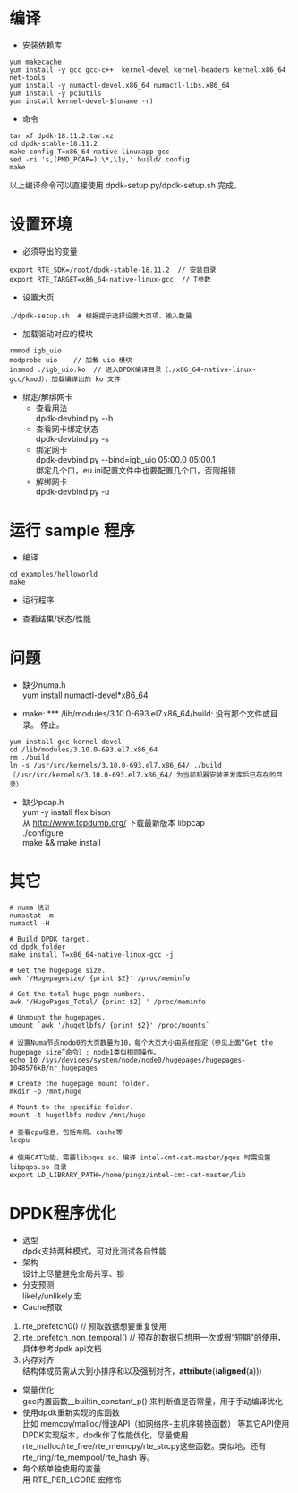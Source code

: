 # 编译  

* 安装依赖库 
```shell
yum makecache  
yum install -y gcc gcc-c++  kernel-devel kernel-headers kernel.x86_64 net-tools  
yum install -y numactl-devel.x86_64 numactl-libs.x86_64  
yum install -y pciutils  
yum install kernel-devel-$(uname -r)  
```

* 命令 
```shell
tar xf dpdk-18.11.2.tar.xz  
cd dpdk-stable-18.11.2  
make config T=x86_64-native-linuxapp-gcc  
sed -ri 's,(PMD_PCAP=).\*,\1y,' build/.config  
make  
```
以上编译命令可以直接使用 dpdk-setup.py\/dpdk-setup.sh 完成。

# 设置环境  

* 必须导出的变量  
```shell
export RTE_SDK=/root/dpdk-stable-18.11.2  // 安装目录
export RTE_TARGET=x86_64-native-linux-gcc  // T参数
```

* 设置大页 
```
./dpdk-setup.sh  # 根据提示选择设置大页项，输入数量
```

* 加载驱动对应的模块 
```shell
rmmod igb_uio
modprobe uio    // 加载 uio 模块 
insmod ./igb_uio.ko  // 进入DPDK编译目录（./x86_64-native-linux-gcc/kmod），加载编译出的 ko 文件
```

* 绑定/解绑网卡  
  + 查看用法  
    dpdk-devbind.py --h
  + 查看网卡绑定状态  
    dpdk-devbind.py -s  
  + 绑定网卡  
    dpdk-devbind.py --bind=igb_uio 05:00.0 05:00.1  
    绑定几个口，eu.ini配置文件中也要配置几个口，否则报错   
  + 解绑网卡  
    dpdk-devbind.py -u     

#  运行 sample 程序  

* 编译 
```shell
cd examples/helloworld  
make 
``` 

* 运行程序  

* 查看结果/状态/性能  


# 问题
* 缺少numa.h  
yum install numactl-devel*x86_64  

* make: *** /lib/modules/3.10.0-693.el7.x86_64/build: 没有那个文件或目录。 停止。
```shell
yum install gcc kernel-devel  
cd /lib/modules/3.10.0-693.el7.x86_64  
rm ./build  
ln -s /usr/src/kernels/3.10.0-693.el7.x86_64/ ./build （/usr/src/kernels/3.10.0-693.el7.x86_64/ 为当前机器安装开发库后已存在的目录）   
```

* 缺少pcap.h  
yum -y install flex bison   
从 http://www.tcpdump.org/ 下载最新版本 libpcap  
./configure  
make && make install

# 其它  

```shell
# numa 统计
numastat -m  
numactl -H  

# Build DPDK target.  
cd dpdk_folder  
make install T=x86_64-native-linux-gcc -j  

# Get the hugepage size.  
awk '/Hugepagesize/ {print $2}' /proc/meminfo  

# Get the total huge page numbers.  
awk '/HugePages_Total/ {print $2} ' /proc/meminfo  

# Unmount the hugepages.  
umount `awk '/hugetlbfs/ {print $2}' /proc/mounts`  

# 设置Numa节点nodo0的大页数量为10，每个大页大小由系统指定（参见上面“Get the hugepage size”命令）; node1类似相同操作。  
echo 10 /sys/devices/system/node/node0/hugepages/hugepages-1048576kB/nr_hugepages

# Create the hugepage mount folder.  
mkdir -p /mnt/huge  

# Mount to the specific folder.  
mount -t hugetlbfs nodev /mnt/huge  

# 查看cpu信息，包括布局、cache等  
lscpu   

# 使用CAT功能，需要libpqos.so，编译 intel-cmt-cat-master/pqos 时需设置 libpqos.so 目录  
export LD_LIBRARY_PATH=/home/pingz/intel-cmt-cat-master/lib
```
# DPDK程序优化  
* 选型  
dpdk支持两种模式，可对比测试各自性能  
* 架构  
设计上尽量避免全局共享、锁
* 分支预测  
likely/unlikely 宏    
* Cache预取  
1. rte_prefetch0() // 预取数据想要重复使用  
2. rte_prefetch_non_temporal()  // 预存的数据只想用一次或很“短期”的使用，具体参考dpdk api文档  
3. 内存对齐  
结构体成员需从大到小排序和以及强制对齐，__attribute__((__aligned__(a)))  
* 常量优化  
gcc内置函数__builtin_constant_p() 来判断值是否常量，用于手动编译优化  
* 使用dpdk重新实现的库函数  
比如 memcpy/malloc/慢速API（如网络序-主机序转换函数） 等其它API使用DPDK实现版本，dpdk作了性能优化，尽量使用rte_malloc/rte_free/rte_memcpy/rte_strcpy这些函数。类似地，还有rte_ring/rte_mempool/rte_hash 等。
* 每个核单独使用的变量  
用 RTE_PER_LCORE 宏修饰  
